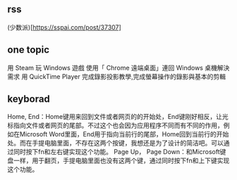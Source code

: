 
## rss

(少数派)[https://sspai.com/post/37307]

## one topic
用 Steam 玩 Windows 遊戲
使用「 Chrome 遠端桌面」連回 Windows 桌機解決需求
用 QuickTime Player 完成錄影投影教學,完成螢幕操作的錄影與基本的剪輯

## keyborad
Home, End：Home键用来回到文件或者网页的的开始处，End键刚好相反，让光标指向文件或者网页的尾部。不过这个也会因为应用程序不同而有不同的作用，例如在Microsoft Word里面，End用于指向当前行的尾部，Home回到当前行的开始处。而在手提电脑里面，不存在这两个按键，我想还是为了设计的简洁吧。可以通过同时按下fn和左右键实现这个功能。
Page Up， Page Down：和Microsoft键盘一样，用于翻页，手提电脑里面也没有这两个键，通过同时按下fn和上下键实现这个功能。

